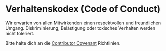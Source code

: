 # Verhaltenskodex (Code of Conduct)

Wir erwarten von allen Mitwirkenden einen respektvollen und freundlichen Umgang. Diskriminierung, Belästigung oder toxisches Verhalten werden nicht toleriert.

Bitte halte dich an die [Contributor Covenant](https://www.contributor-covenant.org/de/version/2/1/code_of_conduct/) Richtlinien.
